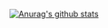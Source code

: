 [![Anurag's github stats](https://github-readme-stats.vercel.app/api?username=thecatster)](https://github.com/anuraghazra/github-readme-stats)
